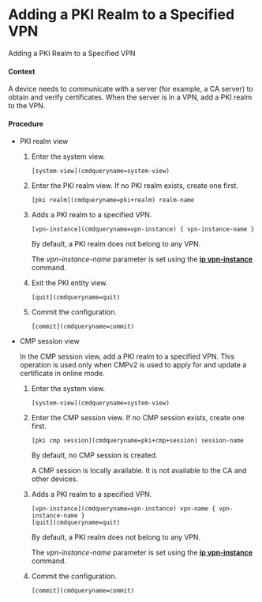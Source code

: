 Adding a PKI Realm to a Specified VPN
=====================================

Adding a PKI Realm to a Specified VPN

#### Context

A device needs to communicate with a server (for example, a CA server) to obtain and verify certificates. When the server is in a VPN, add a PKI realm to the VPN.


#### Procedure

* PKI realm view
  1. Enter the system view.
     
     
     ```
     [system-view](cmdqueryname=system-view)
     ```
  2. Enter the PKI realm view. If no PKI realm exists, create one first.
     
     
     ```
     [pki realm](cmdqueryname=pki+realm) realm-name
     ```
  3. Adds a PKI realm to a specified VPN.
     
     
     ```
     [vpn-instance](cmdqueryname=vpn-instance) { vpn-instance-name }
     ```
     
     
     
     By default, a PKI realm does not belong to any VPN.
     
     The *vpn-instance-name* parameter is set using the [**ip vpn-instance**](cmdqueryname=ip+vpn-instance) command.
  4. Exit the PKI entity view.
     
     
     ```
     [quit](cmdqueryname=quit)
     ```
  5. Commit the configuration.
     
     
     ```
     [commit](cmdqueryname=commit)
     ```
* CMP session view
  
  
  
  In the CMP session view, add a PKI realm to a specified VPN. This operation is used only when CMPv2 is used to apply for and update a certificate in online mode.
  
  
  
  1. Enter the system view.
     
     
     ```
     [system-view](cmdqueryname=system-view)
     ```
  2. Enter the CMP session view. If no CMP session exists, create one first.
     
     
     ```
     [pki cmp session](cmdqueryname=pki+cmp+session) session-name
     ```
     
     
     
     By default, no CMP session is created.
     
     A CMP session is locally available. It is not available to the CA and other devices.
  3. Adds a PKI realm to a specified VPN.
     
     
     ```
     [vpn-instance](cmdqueryname=vpn-instance) vpn-name { vpn-instance-name }
     [quit](cmdqueryname=quit)
     ```
     
     
     
     By default, a PKI realm does not belong to any VPN.
     
     The *vpn-instance-name* parameter is set using the [**ip vpn-instance**](cmdqueryname=ip+vpn-instance) command.
  4. Commit the configuration.
     
     
     ```
     [commit](cmdqueryname=commit)
     ```